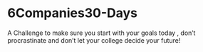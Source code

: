 # 6Companies30-Days
 A Challenge to make sure you start with your goals today , don’t procrastinate and don’t let your college decide your future!
